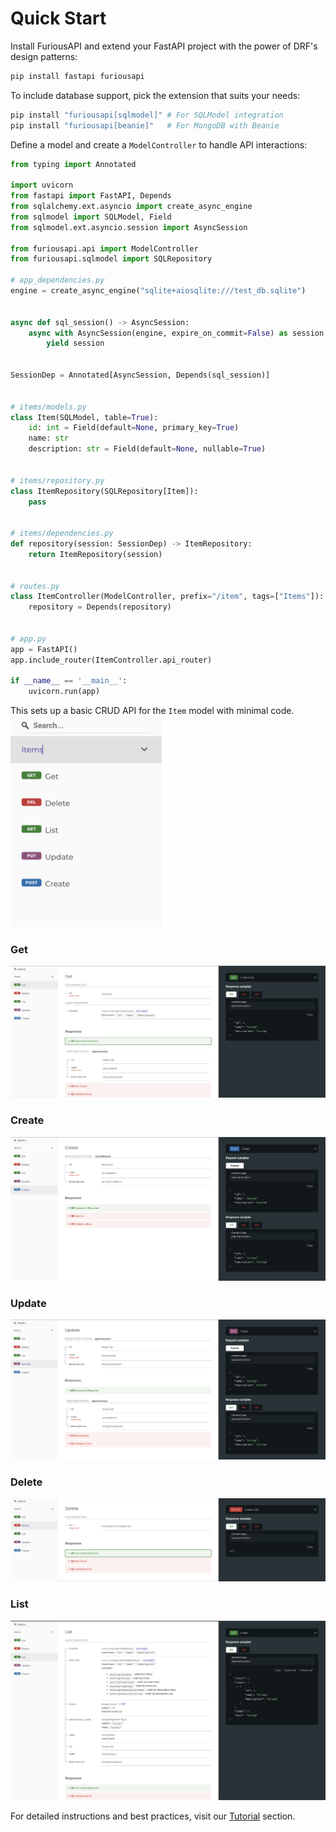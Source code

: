 # Quick Start

Install FuriousAPI and extend your FastAPI project with the power of DRF's design patterns:

```bash
pip install fastapi furiousapi
```

To include database support, pick the extension that suits your needs:

```bash
pip install "furiousapi[sqlmodel]" # For SQLModel integration
pip install "furiousapi[beanie]"   # For MongoDB with Beanie
```

Define a model and create a `ModelController` to handle API interactions:

```python
from typing import Annotated

import uvicorn
from fastapi import FastAPI, Depends
from sqlalchemy.ext.asyncio import create_async_engine
from sqlmodel import SQLModel, Field
from sqlmodel.ext.asyncio.session import AsyncSession

from furiousapi.api import ModelController
from furiousapi.sqlmodel import SQLRepository

# app_dependencies.py
engine = create_async_engine("sqlite+aiosqlite:///test_db.sqlite")


async def sql_session() -> AsyncSession:
    async with AsyncSession(engine, expire_on_commit=False) as session:
        yield session


SessionDep = Annotated[AsyncSession, Depends(sql_session)]


# items/models.py
class Item(SQLModel, table=True):
    id: int = Field(default=None, primary_key=True)
    name: str
    description: str = Field(default=None, nullable=True)


# items/repository.py
class ItemRepository(SQLRepository[Item]):
    pass


# items/dependencies.py
def repository(session: SessionDep) -> ItemRepository:
    return ItemRepository(session)


# routes.py
class ItemController(ModelController, prefix="/item", tags=["Items"]):
    repository = Depends(repository)


# app.py
app = FastAPI()
app.include_router(ItemController.api_router)

if __name__ == '__main__':
    uvicorn.run(app)
```

This sets up a basic CRUD API for the `Item` model with minimal code.
<img src="images/redoc-item-routes.png" style="max-width:50%">


### Get

![redoc-item-get.png](images%2Fredoc-item-get.png)

### Create

![redoc-item-create.png](images%2Fredoc-item-create.png)

### Update

![redoc-item-update.png](images%2Fredoc-item-update.png)

### Delete

![redoc-item-delete.png](images%2Fredoc-item-delete.png)

### List

![redoc-item-list.png](images%2Fredoc-item-list.png)

For detailed instructions and best practices, visit our [Tutorial](./tutorial.md) section.
